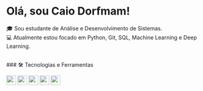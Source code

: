 <h1> Olá, sou Caio Dorfmam!</h1>

<p>
🎓 Sou estudante de Análise e Desenvolvimento de Sistemas. <br>
💻 Atualmente estou focado em Python, Git, SQL, Machine Learning e Deep Learning.
</p>
<br>
### 🛠️ Tecnologias e Ferramentas  

<p align="left">
  <img src="https://img.shields.io/badge/Python-3776AB?style=flat&logo=python&logoColor=white" height="25" />
  <img src="https://img.shields.io/badge/Git-F05032?style=flat&logo=git&logoColor=white" height="25" />
  <img src="https://img.shields.io/badge/SQL-003B57?style=flat&logo=mysql&logoColor=white" height="25" />
  <img src="https://img.shields.io/badge/Machine%20Learning-FF6F00?style=flat&logo=scikitlearn&logoColor=white" height="25" />
  <img src="https://img.shields.io/badge/Deep%20Learning-272727?style=flat&logo=tensorflow&logoColor=orange" height="25" />
</p>

